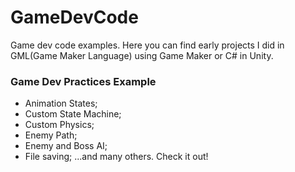 # GameDevCode
Game dev code examples. Here you can find early projects I did in GML(Game Maker Language) using Game Maker or C# in Unity.

### Game Dev Practices Example

* Animation States;
* Custom State Machine;
* Custom Physics;
* Enemy Path;
* Enemy and Boss AI;
* File saving;
...and many others. Check it out!
